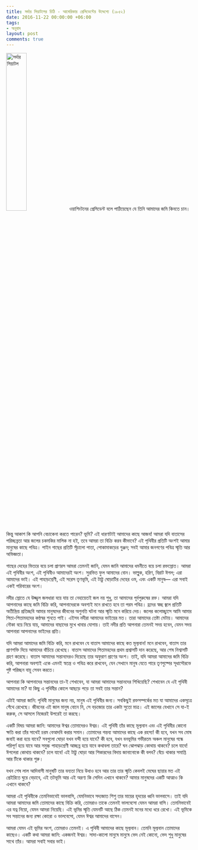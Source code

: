 ```yaml
---
title: সর্দার সিয়াটলের চিঠি - আমেরিকার প্রেসিডেন্টের উদ্দেশ্যে (১৮৫২)
date: 2016-11-22 00:00:00 +06:00
tags:
- অনুবাদ
layout: post
comments: true
---
```


<img style="width:33%; height:auto; text-align: left;" src="http://utsargo.github.io/images/Chief_seattle.jpg" alt="সর্দার সিয়াটল"/>
ওয়াশিংটনের প্রেসিডেন্ট বলে পাঠিয়েছেন যে তিনি আমাদের জমি কিনতে চান। কিন্তু আকাশ কি আপনি বেচাকেনা করতে পারেন? ভূমি? এই ধারণাটাই আমাদের কাছে আজব! আমরা যদি বাতাসের পরিচ্ছন্নতা আর জলের চকমকির মালিক না হই, তবে আমরা তা বিক্রি করব কীভাবে? এই পৃথিবীর প্রতিটি অংশই আমার মানুষের কাছে পবিত্র। পাইন গাছের প্রতিটি সূঁচালো পাতা, পোকামাকড়ের গুঞ্জন; সবই আমার জনগণের পবিত্র স্মৃতি আর অভিজ্ঞতা।

গাছের দেহের ভিতরে বয়ে চলা প্রাণরস আমরা তেমনই জানি, যেমন জানি আমাদের ধমনীতে বয়ে চলা রক্তস্রোত। আমরা এই পৃথিবীর অংশ, এই পৃথিবীও আমাদেরই অংশ। সুরভিত ফুল আমাদের বোন। ভাল্লুক, হরিণ, বিরাট ঈগল; এরা আমাদের ভাই। এই পাহাড়শ্রেণী, এই সরেস তৃণভূমি, এই টাট্টু ঘোড়াটির দেহের ওম,  এবং একটি মানুষ— এরা সবাই একই পরিবারের অংশ।

নদীর স্রোতে যে উজ্জ্বল জলধারা বয়ে যায় তা নেহায়েতই জল নয় শুধু, তা আমাদের পূর্বপুরুষের রক্ত। আমরা যদি আপনাদের কাছে জমি বিক্রি করি, আপনাদেরকে অবশ্যই মনে রাখতে হবে তা পরম পবিত্র। হ্রদের স্বচ্ছ জ্বলে প্রতিটি অতীন্দ্রিয় প্রতিচ্ছবি আমার মানুষদের জীবনের অগুনতি ঘটনা আর স্মৃতি মনে করিয়ে দেয়। জলের কলোচ্ছ্বাসে আমি আমার পিতা-পিতামহদের কণ্ঠস্বর শুনতে পাই। এইসব নদীরা আমাদের ভাইয়ের মত। তারা আমাদের তেষ্টা মেটায়। আমাদের নৌকা বয়ে নিয়ে যায়, আমাদের বাছাদের মুখে খাবার যোগায়। তাই নদীর প্রতি আপনারা তেমনই সদয় হবেন, যেমন সদয় আপনারা আপনাদের ভাইদের প্রতি।

যদি আমরা আমাদের জমি বিক্রি করি, মনে রাখবেন যে বাতাস আমাদের কাছে কত মূল্যবান! মনে রাখবেন, বাতাস তার প্রাণশক্তি দিয়ে আমাদের বাঁচিয়ে রেখেছে। বাতাস আমাদের পিতামহদের প্রথম প্রশ্বাসটি দান করেছে, আর শেষ নিশ্বাসটি গ্রহণ করেছে। বাতাস আমাদের সন্তানদেরও দিয়েছে তার অফুরাণ প্রাণের অংশ। তাই, যদি আমরা আমাদের জমি বিক্রি করি, আপনারা অবশ্যই একে এমনই স্বতন্ত্র ও পবিত্র করে রাখবেন, যেন সেখানে মানুষ যেতে পারে তৃণপুষ্পের সূধাসৌরভে পুষ্ট পরিচ্ছন বায়ু সেবন করতে।

আপনারা কি আপনাদের সন্তানদের তা-ই শেখাবেন, যা আমরা আমাদের সন্তানদের শিখিয়েছি? শেখাবেন যে এই পৃথিবী আমাদের মা? যা কিছু এ পৃথিবীর কোলে আছড়ে পড়ে তা সবই তার সন্তান?

এটাই আমরা জানি: পৃথিবী মানুষের জন্য নয়, মানুষ এই পৃথিবীর জন্য। সবকিছুই রক্তসম্পর্কের মত যা আমাদের একসূত্রে গেঁথে রেখেছে। জীবনের এই জাল মানুষ বোনে নি, সে বড়জোর তার একটা সুতো মাত্র। এই জালের যেখানে সে যা-ই করুক, সে আসলে নিজেরই উপরেই তা করছে।

একটি বিষয় আমরা জানি: আমাদের ঈশ্বর তোমাদেরও ঈশ্বর। এই পৃথিবী তাঁর কাছে মূল্যবান এবং এই পৃথিবীর কোনো ক্ষতি করা তাঁর সাথেই চরম বেআদবি করার সমান। তোমাদের গন্তব্য আমাদের কাছে এক রহস্য! কী হবে, যখন সব মোষ জবাই করা হয়ে যাবে? সবগুলো ঘোড়া যখন বন্দী হয়ে যাবে? কী হবে, যখন বনভূমির গভীরতম অঞ্চল মানুষের গন্ধে পরিপূর্ণ হয়ে যাবে আর সমুচ্চ পাহাড়শ্রেণী আচ্ছন্ন হয়ে যাবে কথাবলা তারে? ঘন ঝোপঝাড় কোথায় থাকবে? চলে যাবে! ঈগলেরা কোথায় থাকবে? চলে যাবে! এই টাট্টু ঘোড়া আর শিকারদের বিদায় জানানোকে কী বলব? বেঁচে থাকার সমাপ্তি আর টিকে থাকার শুরু।

যখন শেষ লাল আদিবাসী মানুষটি তার বন্যতা নিয়ে উধাও হবে আর তার তার স্মৃতি কেবলই মেঘের ছায়ার মত এই প্রেইরিতে ঘুরে বেড়াবে, এই তটভূমি আর এই অরণ্য কি সেদিন এখানে থাকবে? আমার মানুষদের একটি আত্মাও কি এখানে থাকবে?

আমরা এই পৃথিবীকে তেমনিভাবেই ভালবাসি, যেমনিভাবে সদ্যজাত শিশু তার মায়ের হৃদয়ের ধ্বনি ভালবাসে। তাই যদি আমরা আমাদের জমি তোমাদের কাছে বিক্রি করি, তোমরাও তাকে তেমনই ভালবেসো যেমন আমরা বাসি। তেমনিভাবেই এর যত্ন নিয়ো, যেমন আমরা নিয়েছি। এই ভূমির স্মৃতি যেমনটি আছে ঠিক তেমনই মনের মধ্যে ধরে রেখো। এই ভূমিকে সব সন্তানের জন্য রক্ষা কোরো ও ভালবেসো, যেমন ঈশ্বর আমাদের বাসেন।

আমরা যেমন এই ভূমির অংশ, তোমরাও তেমনই। এ পৃথিবী আমাদের কাছে মূল্যবান। তেমনি মূল্যবান তোমাদের কাছেও। একটি কথা আমরা জানি: একজনই ঈশ্বর। সাদা-কালো মানুষে মানুষে ভেদ নেই কোনো, ভেদ শুধু মানুষের সাথে তাঁর। আমরা সবাই সবার ভাই।
